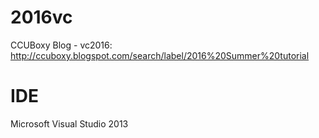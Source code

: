 # 2016vc
CCUBoxy Blog - vc2016: http://ccuboxy.blogspot.com/search/label/2016%20Summer%20tutorial
# IDE
Microsoft Visual Studio 2013
